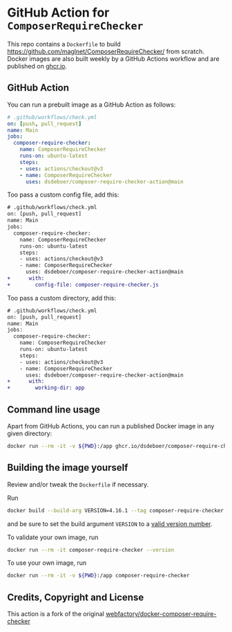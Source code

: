 # GitHub Action for `ComposerRequireChecker`

This repo contains a `Dockerfile` to build https://github.com/maglnet/ComposerRequireChecker/ from scratch.
Docker images are also built weekly by a GitHub Actions workflow and are published on
[ghcr.io](https://github.com/dsdeboer/composer-require-checker-action/pkgs/container/composer-require-checker).

## GitHub Action 

You can run a prebuilt image as a GitHub Action as follows:

```yaml
# .github/workflows/check.yml
on: [push, pull_request]
name: Main
jobs:
  composer-require-checker:
    name: ComposerRequireChecker
    runs-on: ubuntu-latest
    steps:
    - uses: actions/checkout@v3
    - name: ComposerRequireChecker
      uses: dsdeboer/composer-require-checker-action@main
```

Too pass a custom config file, add this:

```diff
# .github/workflows/check.yml
on: [push, pull_request]
name: Main
jobs:
  composer-require-checker:
    name: ComposerRequireChecker
    runs-on: ubuntu-latest
    steps:
    - uses: actions/checkout@v3
    - name: ComposerRequireChecker
      uses: dsdeboer/composer-require-checker-action@main
+      with:
+        config-file: composer-require-checker.js
```

Too pass a custom directory, add this:

```diff
# .github/workflows/check.yml
on: [push, pull_request]
name: Main
jobs:
  composer-require-checker:
    name: ComposerRequireChecker
    runs-on: ubuntu-latest
    steps:
    - uses: actions/checkout@v3
    - name: ComposerRequireChecker
      uses: dsdeboer/composer-require-checker-action@main
+      with:
+        working-dir: app
```

## Command line usage

Apart from GitHub Actions, you can run a published Docker image in any given
directory:

```bash
docker run --rm -it -v ${PWD}:/app ghcr.io/dsdeboer/composer-require-checker:4.16.1
```

## Building the image yourself

Review and/or tweak the `Dockerfile` if necessary.

Run
```bash
docker build --build-arg VERSION=4.16.1 --tag composer-require-checker .
```

and be sure to set the build argument `VERSION` to a [valid version number](https://github.com/maglnet/ComposerRequireChecker/tags).

To validate your own image, run 

```bash
docker run --rm -it composer-require-checker --version
```

To use your own image, run

```bash
docker run --rm -it -v ${PWD}:/app composer-require-checker
```

## Credits, Copyright and License

This action is a fork of the original [webfactory/docker-composer-require-checker](https://github.com/webfactory/docker-composer-require-checker)
